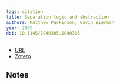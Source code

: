 ```yaml
---
tags: citation
title: Separation logic and abstraction
authors: Matthew Parkinson, Gavin Bierman
year: 2005
doi: 10.1145/1040305.1040326
---
```


- [URL](https://dl.acm.org/doi/10.1145/1040305.1040326)
- [Zotero](zotero://select/items/@parkinsonSeparationLogicAbstraction2005)

## Notes

